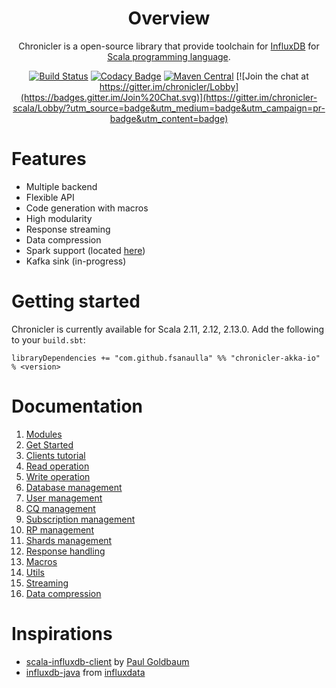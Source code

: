 <div align="center">

# Overview
Chronicler is a open-source library that provide toolchain for [InfluxDB](https://www.influxdata.com/) for [Scala programming language](https://www.scala-lang.org/).

[![Build Status](https://travis-ci.org/fsanaulla/chronicler.svg?branch=master)](https://travis-ci.org/fsanaulla/chronicler)
[![Codacy Badge](https://api.codacy.com/project/badge/Grade/19207668eaf6496485a66d2e2c7701c1)](https://www.codacy.com/app/fsanaulla/chronicler?utm_source=github.com&amp;utm_medium=referral&amp;utm_content=fsanaulla/chronicler&amp;utm_campaign=Badge_Grade)
[![Maven Central](https://maven-badges.herokuapp.com/maven-central/com.github.fsanaulla/chronicler-core-shared_2.11/badge.svg)](https://maven-badges.herokuapp.com/maven-central/com.github.fsanaulla/chronicler-core-shared_2.11)
[![Join the chat at https://gitter.im/chronicler/Lobby](https://badges.gitter.im/Join%20Chat.svg)](https://gitter.im/chronicler-scala/Lobby/?utm_source=badge&utm_medium=badge&utm_campaign=pr-badge&utm_content=badge)
</div>

# Features
- Multiple backend
- Flexible API
- Code generation with macros
- High modularity
- Response streaming
- Data compression
- Spark support (located [here](https://github.com/fsanaulla/chronicler-spark))
- Kafka sink (in-progress)

# Getting started
Chronicler is currently available for Scala 2.11, 2.12, 2.13.0. Add the following to your `build.sbt`:
```
libraryDependencies += "com.github.fsanaulla" %% "chronicler-akka-io" % <version>
``` 


# Documentation
1. [Modules](modules.md)
1. [Get Started](get_started.md)
1. [Clients tutorial](clients.md)
2. [Read operation](read_operation_notes.md)
3. [Write operation](write_operation_notes.md)
4. [Database management](database_management.md)
5. [User management](user_management.md)
6. [CQ management](continuous_query-management.md)
7. [Subscription management](subscription_management.md)
8. [RP management](retention_policy_management.md)
9. [Shards management](shard_management.md)
10. [Response handling](response_handling.md)
11. [Macros](macros.md)
12. [Utils](utils.md)
13. [Streaming](streaming.md)
14. [Data compression](gzipping.md)

# Inspirations
- [scala-influxdb-client](https://github.com/paulgoldbaum/scala-influxdb-client) by [Paul Goldbaum](https://github.com/paulgoldbaum)
- [influxdb-java](https://github.com/influxdata/influxdb-java) from [influxdata](https://github.com/influxdata)
